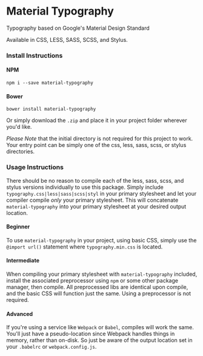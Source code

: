 # Material Typography
Typography based on Google's Material Design Standard

Available in CSS, LESS, SASS, SCSS, and Stylus.

### Install Instructions

#### NPM

```
npm i --save material-typography
```

#### Bower

```
bower install material-typography
```

Or simply download the `.zip` and place it in your project folder wherever you'd like.

_*Please Note*_ that the initial directory is not required for this project to work. Your entry point can be simply one of the css, less, sass, scss, or stylus directories.

### Usage Instructions

There should be no reason to compile each of the less, sass, scss, and stylus versions individually to use this package. Simply include `typography.css|less|sass|scss|styl` in your primary stylesheet and let your compiler compile *only* your primary stylesheet. This will concatenate `material-typography` into your primary stylesheet at your desired output location.
#### Beginner

To use `material-typography` in your project, using basic CSS, simply use the `@import url()` statement where `typography.min.css` is located.

#### Intermediate

When compiling your primary stylesheet with `material-typography` included, install the associated preprocessor using `npm` or some other package manager, then compile. All preprocessed libs are identical upon compile, and the basic CSS will function just the same. Using a preprocessor is not required.

#### Advanced

If you're using a service like `Webpack` or `Babel`, compiles will work the same. You'll just have a pseudo-location since Webpack handles things in memory, rather than on-disk. So just be aware of the output location set in your `.babelrc` or `webpack.config.js`.
